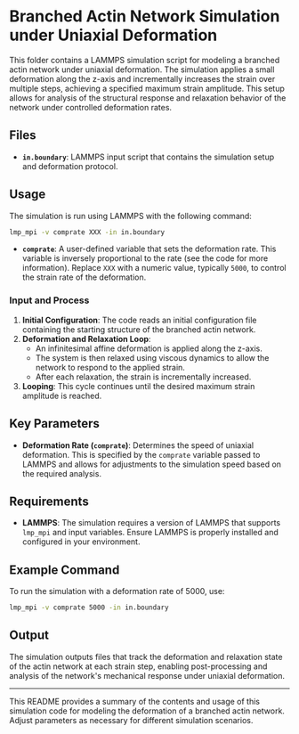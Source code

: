
# Branched Actin Network Simulation under Uniaxial Deformation

This folder contains a LAMMPS simulation script for modeling a branched actin network under uniaxial deformation. The simulation applies a small deformation along the z-axis and incrementally increases the strain over multiple steps, achieving a specified maximum strain amplitude. This setup allows for analysis of the structural response and relaxation behavior of the network under controlled deformation rates.

## Files

- **`in.boundary`**: LAMMPS input script that contains the simulation setup and deformation protocol.

## Usage

The simulation is run using LAMMPS with the following command:

```bash
lmp_mpi -v comprate XXX -in in.boundary
```

- **`comprate`**: A user-defined variable that sets the deformation rate. This variable is inversely proportional to the rate (see the code for more information). Replace `XXX` with a numeric value, typically `5000`, to control the strain rate of the deformation.

### Input and Process

1. **Initial Configuration**: The code reads an initial configuration file containing the starting structure of the branched actin network.
2. **Deformation and Relaxation Loop**:
   - An infinitesimal affine deformation is applied along the z-axis.
   - The system is then relaxed using viscous dynamics to allow the network to respond to the applied strain.
   - After each relaxation, the strain is incrementally increased.
3. **Looping**: This cycle continues until the desired maximum strain amplitude is reached.

## Key Parameters

- **Deformation Rate (`comprate`)**: Determines the speed of uniaxial deformation. This is specified by the `comprate` variable passed to LAMMPS and allows for adjustments to the simulation speed based on the required analysis.

## Requirements

- **LAMMPS**: The simulation requires a version of LAMMPS that supports `lmp_mpi` and input variables. Ensure LAMMPS is properly installed and configured in your environment.

## Example Command

To run the simulation with a deformation rate of 5000, use:

```bash
lmp_mpi -v comprate 5000 -in in.boundary
```

## Output

The simulation outputs files that track the deformation and relaxation state of the actin network at each strain step, enabling post-processing and analysis of the network's mechanical response under uniaxial deformation.

---

This README provides a summary of the contents and usage of this simulation code for modeling the deformation of a branched actin network. Adjust parameters as necessary for different simulation scenarios.
